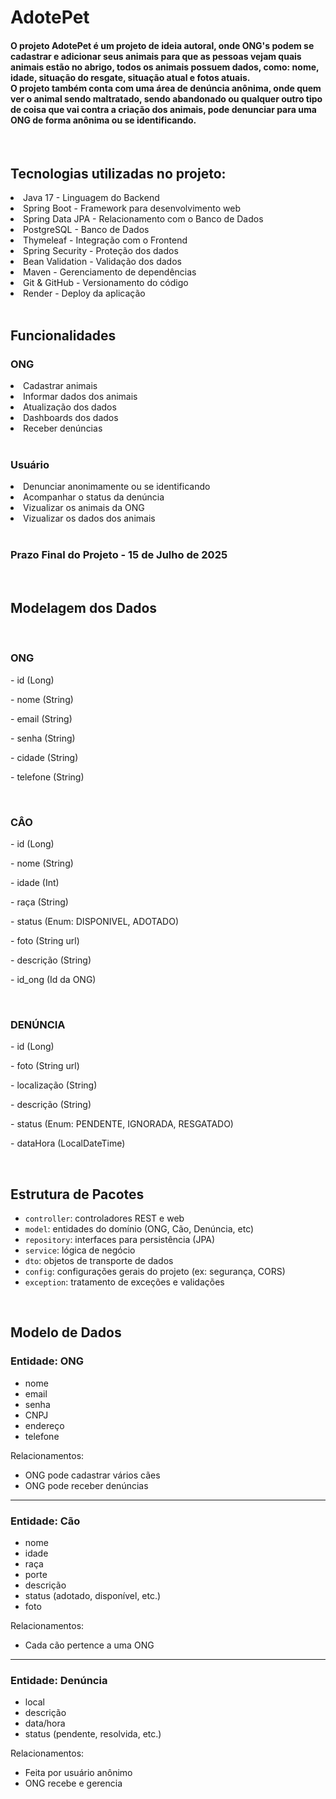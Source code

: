 # AdotePet
<h4>O projeto AdotePet é um projeto de ideia autoral, onde ONG's podem se cadastrar e adicionar seus animais para que as pessoas vejam quais animais estão no abrigo, todos os animais possuem dados, como: nome, idade, situação do resgate, situação atual e fotos atuais.<br>
O projeto também conta com uma área de denúncia anônima, onde quem ver o animal sendo maltratado, sendo abandonado ou qualquer outro tipo de coisa que vai contra a criação dos animais, pode denunciar para uma ONG de forma anônima ou se identificando.</h4>
<br>
<h2>Tecnologias utilizadas no projeto:</h2>
<li>Java 17 - Linguagem do Backend</li>
<li>Spring Boot - Framework para desenvolvimento web</li>
<li>Spring Data JPA - Relacionamento com o Banco de Dados</li>
<li>PostgreSQL - Banco de Dados</li>
<li>Thymeleaf - Integração com o Frontend</li>
<li>Spring Security - Proteção dos dados</li>
<li>Bean Validation - Validação dos dados</li>
<li>Maven - Gerenciamento de dependências</li>
<li>Git & GitHub - Versionamento do código</li>
<li>Render - Deploy da aplicação</li>
<br>
<h2>Funcionalidades</h2>
<h3>ONG</h3>
<li>Cadastrar animais</li>
<li>Informar dados dos animais</li>
<li>Atualização dos dados</li>
<li>Dashboards dos dados</li>
<li>Receber denúncias</li>
<br>
<h3>Usuário</h3>
<li>Denunciar anonimamente ou se identificando</li>
<li>Acompanhar o status da denúncia</li>
<li>Vizualizar os animais da ONG</li>
<li>Vizualizar os dados dos animais</li>
<br>
<h3>Prazo Final do Projeto - 15 de Julho de 2025</h3>
<br>
<h2>Modelagem dos Dados</h2>
<br>
<h3>ONG</h3>
<p>- id (Long)</p>
<p>- nome (String)</p>
<p>- email (String)</p>
<p>- senha (String)</p>
<p>- cidade (String)</p>
<p>- telefone (String)</p>
<br>
<h3>CÂO</h3>
<p>- id (Long)</p>
<p>- nome (String)</p>
<p>- idade (Int)</p>
<p>- raça (String)</p>
<p>- status (Enum: DISPONIVEL, ADOTADO)</p>
<p>- foto (String url)</p>
<p>- descrição (String)</p>
<p>- id_ong (Id da ONG)</p>
<br>
<h3>DENÚNCIA</h3>
<p>- id (Long)</p>
<p>- foto (String url)</p>
<p>- localização (String)</p>
<p>- descrição (String)</p>
<p>- status (Enum: PENDENTE, IGNORADA, RESGATADO)</p>
<p>- dataHora (LocalDateTime)</p>
<br>

## Estrutura de Pacotes

- `controller`: controladores REST e web
- `model`: entidades do domínio (ONG, Cão, Denúncia, etc)
- `repository`: interfaces para persistência (JPA)
- `service`: lógica de negócio
- `dto`: objetos de transporte de dados
- `config`: configurações gerais do projeto (ex: segurança, CORS)
- `exception`: tratamento de exceções e validações
<br>

## Modelo de Dados

### Entidade: ONG
- nome
- email
- senha
- CNPJ
- endereço
- telefone

Relacionamentos:
- ONG pode cadastrar vários cães
- ONG pode receber denúncias

---

### Entidade: Cão
- nome
- idade
- raça
- porte
- descrição
- status (adotado, disponível, etc.)
- foto

Relacionamentos:
- Cada cão pertence a uma ONG

---

### Entidade: Denúncia
- local
- descrição
- data/hora
- status (pendente, resolvida, etc.)

Relacionamentos:
- Feita por usuário anônimo
- ONG recebe e gerencia
